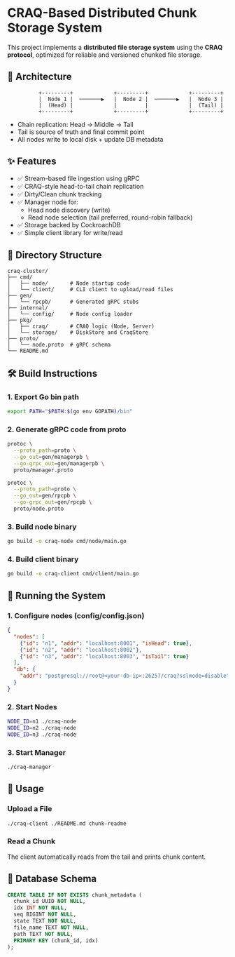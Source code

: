 # CRAQ-Based Distributed Chunk Storage System

This project implements a **distributed file storage system** using the **CRAQ protocol**, optimized for reliable and versioned chunked file storage.

## 🧱 Architecture

```
          +---------+             +---------+             +---------+
          |  Node 1 |  ───────▶   |  Node 2 |  ───────▶   |  Node 3 |
          |  (Head) |             |         |             |  (Tail) |
          +---------+             +---------+             +---------+
```

- Chain replication: Head → Middle → Tail
- Tail is source of truth and final commit point
- All nodes write to local disk + update DB metadata

## ✨ Features

- ✅ Stream-based file ingestion using gRPC
- ✅ CRAQ-style head-to-tail chain replication
- ✅ Dirty/Clean chunk tracking
- ✅ Manager node for:
  - Head node discovery (write)
  - Read node selection (tail preferred, round-robin fallback)
- ✅ Storage backed by CockroachDB
- ✅ Simple client library for write/read

## 📁 Directory Structure

```
craq-cluster/
├── cmd/
│   ├── node/       # Node startup code
│   └── client/     # CLI client to upload/read files
├── gen/
│   └── rpcpb/      # Generated gRPC stubs
├── internal/
│   └── config/     # Node config loader
├── pkg/
│   ├── craq/       # CRAQ logic (Node, Server)
│   └── storage/    # DiskStore and CraqStore
├── proto/
│   └── node.proto  # gRPC schema
└── README.md
```

## 🛠 Build Instructions

### 1. Export Go bin path

```bash
export PATH="$PATH:$(go env GOPATH)/bin"
```

### 2. Generate gRPC code from proto

```bash
protoc \
  --proto_path=proto \
  --go_out=gen/managerpb \
  --go-grpc_out=gen/managerpb \
  proto/manager.proto

protoc \
  --proto_path=proto \
  --go_out=gen/rpcpb \
  --go-grpc_out=gen/rpcpb \
  proto/node.proto
```

### 3. Build node binary

```bash
go build -o craq-node cmd/node/main.go
```

### 4. Build client binary

```bash
go build -o craq-client cmd/client/main.go
```

## 🚀 Running the System

### 1. Configure nodes (config/config.json)

```json
{
  "nodes": [
    {"id": "n1", "addr": "localhost:8001", "isHead": true},
    {"id": "n2", "addr": "localhost:8002"},
    {"id": "n3", "addr": "localhost:8003", "isTail": true}
  ],
  "db": {
    "addr": "postgresql://root@<your-db-ip>:26257/craq?sslmode=disable"
  }
}
```

### 2. Start Nodes

```bash
NODE_ID=n1 ./craq-node
NODE_ID=n2 ./craq-node
NODE_ID=n3 ./craq-node
```

### 3. Start Manager

```bash
./craq-manager
```

## 🧪 Usage

### Upload a File

```bash
./craq-client ./README.md chunk-readme
```

### Read a Chunk

The client automatically reads from the tail and prints chunk content.

## 🧬 Database Schema

```sql
CREATE TABLE IF NOT EXISTS chunk_metadata (
  chunk_id UUID NOT NULL,
  idx INT NOT NULL,
  seq BIGINT NOT NULL,
  state TEXT NOT NULL,
  file_name TEXT NOT NULL,
  path TEXT NOT NULL,
  PRIMARY KEY (chunk_id, idx)
);
```


